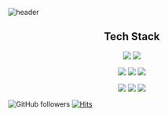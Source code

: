 ![header](https://capsule-render.vercel.app/api?text=Hi%20there🙃&animation=twinkling&height=300&color=auto)

<h2 align="center">Tech Stack</h2>
<p align="center"><img src="https://img.shields.io/badge/Java-007396?style=flat-square&logoColor=white"/> <img src="https://img.shields.io/badge/Spring-6DB33F?style=flat-square&logoColor=white"/></p>
<p align="center"><img src="https://img.shields.io/badge/JavaScript-F7DF1E?style=flat-square&logoColor=white"/> <img src="https://img.shields.io/badge/React-61DAFB?style=flat-square&logoColor=white"/> <img src="https://img.shields.io/badge/Css-1572B6?style=flat-square&logoColor=white"/></p>
<p align="center"><img src="https://img.shields.io/badge/MySQL-4479A1?style=flat-square&logoColor=white"/> <img src="https://img.shields.io/badge/Oracle-F80000?style=flat-square&logoColor=white"/> <img src="https://img.shields.io/badge/Ubuntu-E95420?style=flat-square&logoColor=white"/></p>

![GitHub followers](https://img.shields.io/github/followers/eroul-ri?color=black&label=Follow&style=flat-square) [![Hits](https://hits.seeyoufarm.com/api/count/incr/badge.svg?url=https%3A%2F%2Fgithub.com%2Feroul-ri%2F&count_bg=%233D3D3D&title_bg=%23111111&icon=&icon_color=%23E7E7E7&title=Hits&edge_flat=true)](https://hits.seeyoufarm.com)
<!--
**eroul-ri/eroul-ri** is a ✨ _special_ ✨ repository because its `README.md` (this file) appears on your GitHub profile.

Here are some ideas to get you started:

- 🔭 I’m currently working on ...
- 🌱 I’m currently learning ...
- 👯 I’m looking to collaborate on ...
- 🤔 I’m looking for help with ...
- 💬 Ask me about ...
- 📫 How to reach me: ...
- 😄 Pronouns: ...
- ⚡ Fun fact: ...
-->
